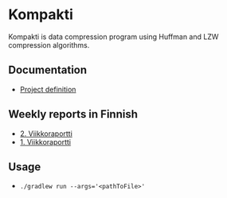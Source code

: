 # Kompakti
Kompakti is data compression program using Huffman and LZW compression algorithms.

## Documentation
- [Project definition](documentation/project-definition.md)

## Weekly reports in Finnish
- [2. Viikkoraportti](documentation/viikkoraportit/viikkoraportti-2.md)
- [1. Viikkoraportti](documentation/viikkoraportit/viikkoraportti-1.md)

## Usage
- `./gradlew run --args='<pathToFile>'`
